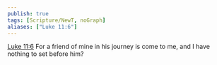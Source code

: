 ```yaml
---
publish: true
tags: [Scripture/NewT, noGraph]
aliases: ["Luke 11:6"]
---
```

[Luke 11:6](https://churchofjesuschrist.org/study/scriptures/nt/luke/11?lang=eng&id=p6#p6) For a friend of mine in his journey is come to me, and I have nothing to set before him?
